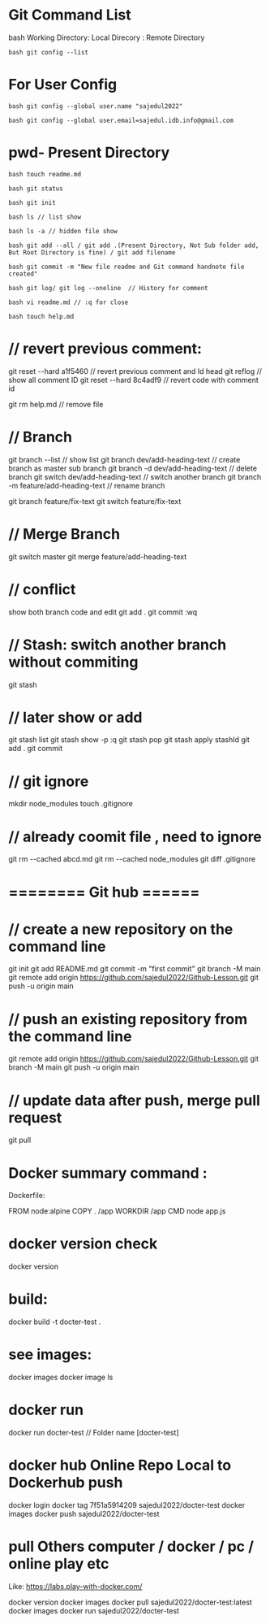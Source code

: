 # Git Command List

bash Working Directory: Local Direcory : Remote Directory

```bash git config --list ```

# For User Config
```bash git config --global user.name "sajedul2022" ```

```bash git config --global user.email=sajedul.idb.info@gmail.com ```

# pwd- Present Directory

```bash touch readme.md  ```

```bash git status ```

```bash git init ```

```bash ls // list show  ```

```bash ls -a // hidden file show ```

```bash git add --all / git add .(Present Directory, Not Sub folder add, But Root Directory is fine) / git add filename ```

```bash git commit -m "New file readme and Git command handnote file created" ```

```bash git log/ git log --oneline  // History for comment ```

```bash vi readme.md // :q for close ```

```bash touch help.md ```

# // revert previous comment:

git reset --hard a1f5460 // revert previous comment and Id head 
git reflog // show all comment ID
git reset --hard 8c4adf9 // revert code with comment id

git rm help.md // remove file 

# // Branch
git branch --list // show list
git branch dev/add-heading-text // create branch as master sub branch
git branch -d dev/add-heading-text // delete branch
git switch dev/add-heading-text // switch another branch
git branch -m feature/add-heading-text // rename branch 

git branch feature/fix-text
git switch feature/fix-text

# // Merge Branch 
git switch master
git merge feature/add-heading-text

# // conflict
show both branch code and edit 
git add .
git commit 
:wq

# // Stash: switch another branch without commiting
git stash 

# // later show or add 
git stash list 
git stash show -p
:q
git stash pop
git stash apply stashId
git add .
git commit 

# // git ignore 
mkdir node_modules
touch .gitignore

# // already coomit file , need to ignore
git rm --cached abcd.md
git rm --cached node_modules
git diff .gitignore

# ======== Git hub ======

# // create a new repository on the command line

git init
git add README.md
git commit -m "first commit"
git branch -M main
git remote add origin https://github.com/sajedul2022/Github-Lesson.git
git push -u origin main

# // push an existing repository from the command line

git remote add origin https://github.com/sajedul2022/Github-Lesson.git
git branch -M main
git push -u origin main


# // update data after push, merge pull request

git pull


# Docker summary command : 
Dockerfile: 

FROM node:alpine
COPY . /app 
WORKDIR /app
CMD node app.js

# docker version check
docker version

# build: 
docker build -t docter-test .

# see images:

docker images
docker image ls

# docker run
docker run docter-test  // Folder name [docter-test]

# docker hub Online Repo Local to Dockerhub push

docker login 
docker tag 7f51a5914209 sajedul2022/docter-test
docker images
docker push sajedul2022/docter-test

# pull Others computer / docker / pc / online play etc

Like: https://labs.play-with-docker.com/

docker version
docker images
docker pull sajedul2022/docter-test:latest
docker images
docker run sajedul2022/docter-test

